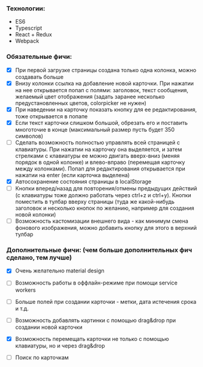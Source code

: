 ### Технологии:
  * ES6
  * Typescript
  * React + Redux
  * Webpack
  
### Обязательные фичи:
- [x] При первой загрузке страницы создана только одна колонка, можно создавать больше
- [x] Внизу колонки ссылка на добавление новой карточки. При нажатии на нее открывается попап с полями: заголовок, текст сообщения, желаемый цвет отображения (задать заранее несколько предустановленных цветов, colorpicker не нужен)
- [x] При наведении на карточку показать кнопку для ее редактирования, тоже открывается в попапе
- [x] Если текст карточки слишком большой, обрезать его и поставить многоточие в конце (максимальный размер пусть будет 350 символов)
- [ ] Сделать возможность полностью управлять всей страницей с клавиатуры. При нажатии на карточку она выделяется, и затем стрелками с клавиатуры ее можно двигать вверх-вниз (меняя порядок в одной колонке) и влево-вправо (перемещая карточку между колонками). Попап для редактирования открывается при нажатии на enter (если карточка выделена)
- [x] Автосохранение состояния страницы в localStorage
- [ ] Кнопки вперед/назад для повторения/отмены предыдущих действий (с клавиатуры тоже должно работать через ctrl+z и ctrl+y). Кнопки поместить в тулбар вверху страницы (туда же какой-нибудь заголовок и несколько кнопок по желанию, например для создания новой колонки)
- [ ] Возможность кастомизации внешнего вида - как минимум смена фонового изображения, можно добавить кнопку для этого в верхний тулбар

### Дополнительные фичи: (чем больше дополнительных фич сделано, тем лучше)
- [x] Очень желательно material design
- [ ] Возможность работы в оффлайн-режиме при помощи service workers
- [ ] Больше полей при создании карточки - метки, дата истечения срока и т.д.
- [ ] Возможность добавлять картинки с помощью drag&drop при создании новой карточки
- [x] Возможность перемещать карточки не только с помощью клавиатуры, но и через drag&drop
- [ ] Поиск по карточкам

